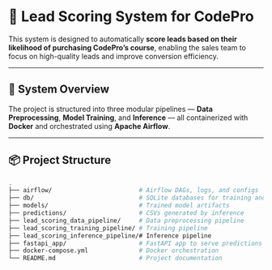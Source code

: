 # 🚀 Lead Scoring System for CodePro

This system is designed to automatically **score leads based on their likelihood of purchasing CodePro’s course**, enabling the sales team to focus on high-quality leads and improve conversion efficiency.

---

## 🔧 System Overview

The project is structured into three modular pipelines — **Data Preprocessing**, **Model Training**, and **Inference** — all containerized with **Docker** and orchestrated using **Apache Airflow**.

---

## 📦 Project Structure

```bash
.
├── airflow/                        # Airflow DAGs, logs, and configs
├── db/                             # SQLite databases for training and inference
├── models/                         # Trained model artifacts
├── predictions/                    # CSVs generated by inference
├── lead_scoring_data_pipeline/     # Data preprocessing pipeline
├── lead_scoring_training_pipeline/ # Training pipeline
├── lead_scoring_inference_pipeline/# Inference pipeline
├── fastapi_app/                    # FastAPI app to serve predictions
├── docker-compose.yml              # Docker orchestration
└── README.md                       # Project documentation
